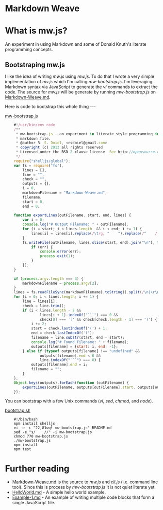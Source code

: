 Markdown Weave
==============

# What is mw.js?

An experiment in using Markdown and some of Donald Knuth's literate
programming concepts.


## Bootstraping mw.js

I like the idea of writing _mw.js_ using _mw.js_.  To do that I wrote a 
very simple implementation of _mv.js_ which I'm calling _mw-bootstrap.js_.
I'm leveraging Markdown syntax via JavaScript to generate the _vi_ 
commands to extract the code. The source for _mw.js_ will be generate by 
running _mw-bootstrap.js_ on [Markdown-Weave.md](Markdown-Weave.md).

Here is code to bootstrap this whole thing ---

[mw-bootstrap.js](mw-bootstrap.js)
```JavaScript
    #!/usr/bin/env node
    /**
     * mw-bootstrap.js - an experiment in literate style programming in a 
     * markdown file.
     * @author R. S. Doiel, <rsdoiel@gmail.com>
     * copyright (c) 2013 all rights reserved
     * Licensed under the BSD 2-clause license. See http://opensource.org/licenses/BSD-2-Clause
     */
    require("shelljs/global"); 
    var fs = require("fs"),
        lines = [],
        line = "",
        check = "",
        outputs = {},
        i = 0,
        markdownFilename = "Markdown-Weave.md",
        filename,
        start = 0,
        end = 0;
    
    function exportLines(outFilename, start, end, lines) {
        var i = 0;
        console.log("# Output Filename: " + outFilename);
        for (i = start; i < lines.length  && i < end; i += 1) {
            lines[i] = lines[i].replace(/\t/g, "    ").replace(/^    /, "");
        }
        fs.writeFile(outFilename, lines.slice(start, end).join("\n"), function (err) {
            if (err) {
                console.error(err);
                process.exit(1);
            }
        });
    }
    
    if (process.argv.length === 3) {
        markdownFilename = process.argv[2];
    }
    lines = fs.readFileSync(markdownFilename).toString().split(/\n|\r\n/);
    for (i = 0; i < lines.length; i += 1) {
        line = lines[i];
        check = line.trim();
        if (i < lines.length - 2 &&
                lines[i + 1].indexOf("```") === 0 &&
                check[0] === '[' && check[check.length - 1] === ')') {
            i += 2;
            start = check.lastIndexOf('(') + 1;
            end = check.lastIndexOf(')');
            filename = line.substr(start, end - start);
            console.log("# Found Filename: " + filename);
            outputs[filename] = {start: i, end: -1};
        } else if (typeof outputs[filename] !== "undefined" &&
                outputs[filename].end < 0 &&
                line.indexOf("```") === 0) {
            outputs[filename].end = i;
            filename = "";
        }
    };
    Object.keys(outputs).forEach(function (outFilename) {
        exportLines(outFilename, outputs[outFilename].start, outputs[outFilename].end, lines);
    });
```

You can bootstrap with a few Unix commands (_vi_, _sed_, _chmod_, and _node_).

[bootstrap.sh](bootstrap.sh)
```shell
    #!/bin/bash
    npm install shelljs
    vi -e -c "22,81wq! mw-bootstrap.js" README.md
    sed -e "s/    //" -i mw-bootstrap.js
    chmod 770 mw-bootstrap.js
    ./mw-bootstrap.js
    npm install
    npm test
```


# Further reading

* [Markdown-Weave.md](Markdown-Weave.md) is the source to _mw.js_ and _cli.js_ (i.e. command line tool). Since this is process by _mw-bootstrap.js_ it is not quiet literate yet.
* [HelloWorld.md](HelloWorld.md) - A simple hello world example.
* [Example-1.md](Example-1.md) - An example of writing multiple code blocks that form a single JavaScript file.


